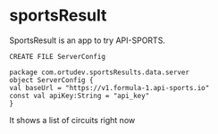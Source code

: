 # sportsResult
SportsResult is an app to try API-SPORTS. 

```
CREATE FILE ServerConfig

package com.ortudev.sportsResults.data.server
object ServerConfig {
val baseUrl = "https://v1.formula-1.api-sports.io"
const val apiKey:String = "api_key"
}
```
It shows a list of circuits right now
